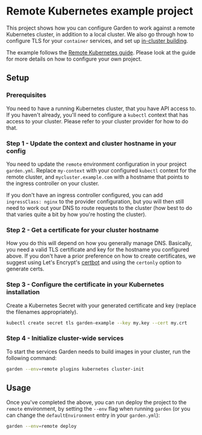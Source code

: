# Remote Kubernetes example project

This project shows how you can configure Garden to work against a remote Kubernetes cluster, in addition to a local
cluster. We also go through how to configure TLS for your `container` services, and set up
[in-cluster building](https://docs.garden.io/kubernetes-plugins/advanced/in-cluster-building).

The example follows the [Remote Kubernetes guide](https://docs.garden.io/guides/remote-kubernetes). Please look
at the guide for more details on how to configure your own project.

## Setup

### Prerequisites

You need to have a running Kubernetes cluster, that you have API access to. If you haven't already, you'll need
to configure a `kubectl` context that has access to your cluster.
Please refer to your cluster provider for how to do that.

### Step 1 - Update the context and cluster hostname in your config

You need to update the `remote` environment configuration in your project `garden.yml`.
Replace `my-context` with your configured `kubectl` context for the remote cluster, and `mycluster.example.com`
with a hostname that points to the ingress controller on your cluster.

If you don't have an ingress controller configured, you can add `ingressClass: nginx` to the provider
configuration, but you will then still need to work out your DNS to route requests to the cluster (how best to do
that varies quite a bit by how you're hosting the cluster).

### Step 2 - Get a certificate for your cluster hostname

How you do this will depend on how you generally manage DNS. Basically, you need a valid TLS certificate and key for
the hostname you configured above. If you don't have a prior preference on how to create certificates, we suggest using
Let's Encrypt's [certbot](https://certbot.eff.org) and using the `certonly` option to generate certs.

### Step 3 - Configure the certificate in your Kubernetes installation

Create a Kubernetes Secret with your generated certificate and key (replace the filenames appropriately).

```sh
kubectl create secret tls garden-example --key my.key --cert my.crt
```

### Step 4 - Initialize cluster-wide services

To start the services Garden needs to build images in your cluster, run the following command:

```sh
garden --env=remote plugins kubernetes cluster-init
```

## Usage

Once you've completed the above, you can run deploy the project to the `remote` environment, by setting the
`--env` flag when running `garden` (or you can change the `defaultEnvironment` entry in your `garden.yml`):

```sh
garden --env=remote deploy
```
